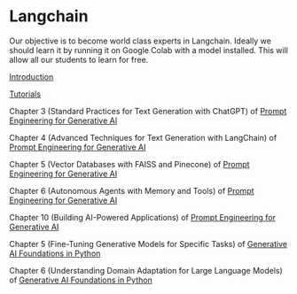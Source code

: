 # Langchain

Our objective is to become world class experts in Langchain. Ideally we should learn it by running it on Google Colab with a model installed. This will allow all our students to learn for free. 


[Introduction](https://python.langchain.com/v0.2/docs/introduction/)

[Tutorials](https://python.langchain.com/v0.2/docs/tutorials/)

Chapter 3 (Standard Practices for Text Generation with ChatGPT) of [Prompt Engineering for Generative AI](https://www.oreilly.com/library/view/prompt-engineering-for/9781098153427/)

Chapter 4 (Advanced Techniques for Text Generation with LangChain) of [Prompt Engineering for Generative AI](https://www.oreilly.com/library/view/prompt-engineering-for/9781098153427/)

Chapter 5 (Vector Databases with FAISS and Pinecone) of [Prompt Engineering for Generative AI](https://www.oreilly.com/library/view/prompt-engineering-for/9781098153427/) 

Chapter 6 (Autonomous Agents with Memory and Tools) of [Prompt Engineering for Generative AI](https://www.oreilly.com/library/view/prompt-engineering-for/9781098153427/)

Chapter 10 (Building AI-Powered Applications) of [Prompt Engineering for Generative AI](https://www.oreilly.com/library/view/prompt-engineering-for/9781098153427/)

Chapter 5 (Fine-Tuning Generative Models for Specific Tasks) of [Generative AI Foundations in Python](https://www.amazon.com/Generative-Foundations-Python-techniques-challenges/dp/1835460828/ref=sr_1_6) 

Chapter 6 (Understanding Domain Adaptation for Large Language Models) of [Generative AI Foundations in Python](https://www.amazon.com/Generative-Foundations-Python-techniques-challenges/dp/1835460828/ref=sr_1_6)

